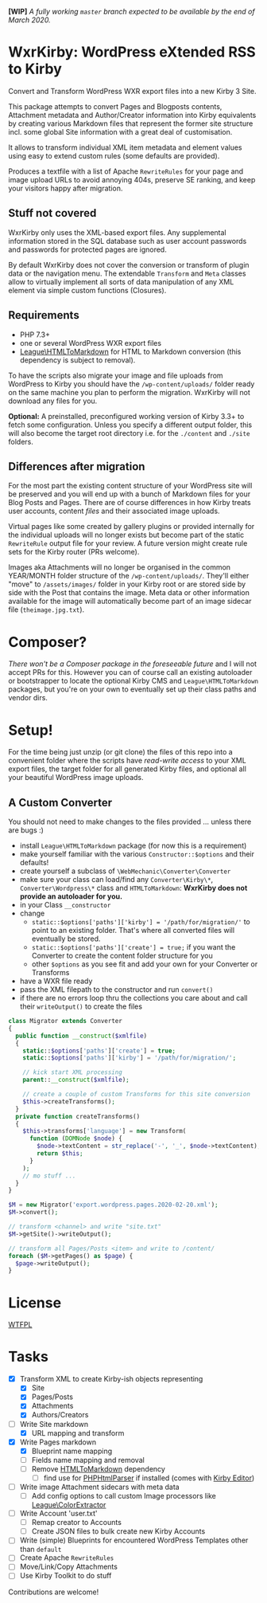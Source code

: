 **[WIP]** *A fully working `master` branch expected to be available by the end of March 2020.*

# WxrKirby: WordPress eXtended RSS to Kirby
Convert and Transform WordPress WXR export files into a new Kirby 3 Site.

This package attempts to convert Pages and Blogposts contents, Attachment metadata and Author/Creator information into Kirby equivalents by creating various Markdown files that represent the former site structure incl. some global Site information with a great deal of customisation.

It allows to transform individual XML item metadata and element values using easy to extend custom rules (some defaults are provided).

Produces a textfile with a list of Apache `RewriteRules` for your page and image upload URLs to avoid annoying 404s, preserve SE ranking, and keep your visitors happy after migration.

## Stuff not covered
WxrKirby only uses the XML-based export files. Any supplemental information stored in the SQL database such as user account passwords and passwords for protected pages are ignored.

By default WxrKirby does not cover the conversion or transform of plugin data or the navigation menu. The extendable `Transform` and `Meta` classes allow to virtually implement all sorts of data manipulation of any XML element via simple custom functions (Closures).

## Requirements
 - PHP 7.3+
 - one or several WordPress WXR export files
 - [League\HTMLToMarkdown](https://github.com/thephpleague/html-to-markdown/) for HTML to Markdown conversion (this dependency is subject to removal).

To have the scripts also migrate your image and file uploads from WordPress to Kirby you should have the `/wp-content/uploads/` folder ready on the same machine you plan to perform the migration.
WxrKirby will not download any files for you.

**Optional:**
A preinstalled, preconfigured working version of Kirby 3.3+ to fetch some configuration. Unless you specify a different output folder, this will also become the target root directory i.e. for the `./content` and `./site` folders.

## Differences after migration
For the most part the existing content structure of your WordPress site will be preserved and you will end up with a bunch of Markdown files for your Blog Posts and Pages. There are of course differences in how Kirby treats user accounts, content _files_ and their associated image uploads.

Virtual pages like some created by gallery plugins or provided internally for the individual uploads will no longer exists but become part of the static `RewriteRule` output file for your review. A future version might create rule sets for the Kirby router (PRs welcome).

Images aka Attachments will no longer be organised in the common YEAR/MONTH folder structure of the `/wp-content/uploads/`. They'll either "move" to `/assets/images/` folder in your Kirby root or are stored side by side with the Post that contains the image. Meta data or other information available for the image will automatically become part of an image sidecar file (`theimage.jpg.txt`).

# Composer?
_There won't be a Composer package in the foreseeable future_ and I will not accept PRs for this. However you can of course call an existing autoloader or bootstrapper to locate the optional Kirby CMS and `League\HTMLToMarkdown` packages, but you're on your own to eventually set up their class paths and vendor dirs.

# Setup!
For the time being just unzip (or git clone) the files of this repo into a convenient folder where the scripts have _read-write access_ to your XML export files, the target folder for all generated Kirby files, and optional all your beautiful WordPress image uploads.

## A Custom Converter
You should not need to make changes to the files provided &hellip; unless there are bugs :)

 - install `League\HTMLToMarkdown` package (for now this is a requirement)
 - make yourself familiar with the various `Constructor::$options` and their defaults!
 - create yourself a subclass of `\WebMechanic\Converter\Converter`
 - make sure your class can load/find any `Converter\Kirby\*`, `Converter\Wordpress\*` class and `HTMLToMarkdown`: **WxrKirby does not provide an autoloader for you.**
 - in your Class `__constructor`
 - change
   - `static::$options['paths']['kirby'] = '/path/for/migration/'` to point to an existing folder. That's where all converted files will eventually be stored.
   - `static::$options['paths']['create'] = true;` if you want the Converter to create the content folder structure for you
   - other `$options` as you see fit and add your own for your Converter or Transforms
 - have a WXR file ready
 - pass the XML filepath to the constructor and run `convert()`
 - if there are no errors loop thru the collections you care about and call their `writeOutput()` to create the files

```php
class Migrator extends Converter
{
  public function __construct($xmlfile)
  {
    static::$options['paths']['create'] = true;
    static::$options['paths']['kirby'] = '/path/for/migration/';

    // kick start XML processing
    parent::__construct($xmlfile);

    // create a couple of custom Transforms for this site conversion
    $this->createTransforms();
  }
  private function createTransforms()
  {
    $this->transforms['language'] = new Transform(
      function (DOMNode $node) {
        $node->textContent = str_replace('-', '_', $node->textContent);
        return $this;
      }
    );
    // mo stuff ...
  }
}

$M = new Migrator('export.wordpress.pages.2020-02-20.xml');
$M->convert();

// transform <channel> and write "site.txt"
$M->getSite()->writeOutput();

// transform all Pages/Posts <item> and write to /content/
foreach ($M->getPages() as $page) {
  $page->writeOutput();
}
```

# License
[WTFPL](http://www.wtfpl.net/)

# Tasks

- [x] Transform XML to create Kirby-ish objects representing
   - [x] Site
   - [x] Pages/Posts
   - [x] Attachments
   - [x] Authors/Creators
- [ ] Write Site markdown
   - [x] URL mapping and transform
- [x] Write Pages markdown
   - [x] Blueprint name mapping
   - [ ] Fields name mapping and removal
   - [ ] Remove [HTMLToMarkdown](https://github.com/thephpleague/html-to-markdown/) dependency
     - [ ] find use for [PHPHtmlParser](https://github.com/paquettg/php-html-parser) if installed (comes with [Kirby Editor](https://github.com/getkirby/editor))
- [ ] Write image Attachment sidecars with meta data
  - [ ] Add config options to call custom Image processors like [League\ColorExtractor](https://github.com/thephpleague/color-extractor)
- [ ] Write Account 'user.txt'
   - [ ] Remap creator to Accounts
   - [ ] Create JSON files to bulk create new Kirby Accounts
- [ ] Write (simple) Blueprints for encountered WordPress Templates other than `default`
- [ ] Create Apache `RewriteRules`
- [ ] Move/Link/Copy Attachments
- [ ] Use Kirby Toolkit to do stuff

Contributions are welcome!
